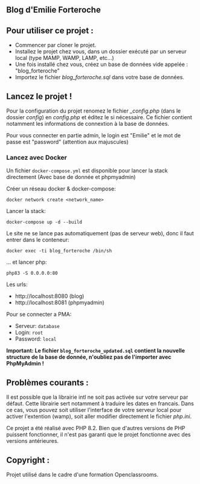 ## Blog d'Emilie Forteroche

## Pour utiliser ce projet : 

- Commencer par cloner le projet. 
- Installez le projet chez vous, dans un dossier exécuté par un serveur local (type MAMP, WAMP, LAMP, etc...)
- Une fois installé chez vous, créez un base de données vide appelée : "blog_forteroche"
- Importez le fichier _blog_forteroche.sql_ dans votre base de données.

## Lancez le projet ! 

Pour la configuration du projet renomez le fichier _\_config.php_ (dans le dossier _config_) en _config.php_ et éditez le si nécessaire. 
Ce fichier contient notamment les informations de connextion à la base de données. 

Pour vous connecter en partie admin, le login est "Emilie" et le mot de passe est "password" (attention aux majuscules)

### Lancez avec Docker

Un fichier ``docker-compose.yml`` est disponible pour lancer la stack directement (Avec base de donnée et phpmyadmin)

Créer un réseau docker & docker-compose:
````shell
docker network create <network_name>
````

Lancer la stack:
````shell
docker-compose up -d --build
````
Le site ne se lance pas automatiquement (pas de serveur web), donc il faut entrer dans le conteneur:
````shell
docker exec -ti blog_forteroche /bin/sh
````

... et lancer php:
````shell
php83 -S 0.0.0.0:80
````

Les urls:
- http://localhost:8080 (blog)
- http://localhost:8081 (phpmyadmin)

Pour se connecter a PMA:
- Serveur: ``database``
- Login: ``root``
- Password: ``local``

**Important: Le fichier ``blog_forteroche_updated.sql`` contient la nouvelle structure de la base de donnée, n'oubliez pas de l'importer avec PhpMyAdmin !**

## Problèmes courants :

Il est possible que la librairie intl ne soit pas activée sur votre serveur par défaut. Cette librairie sert notamment à traduire les dates en francais. Dans ce cas, vous pouvez soit utiliser l'interface de votre serveur local pour activer l'extention (wamp), soit aller modifier directement le fichier _php.ini_. 

Ce projet a été réalisé avec PHP 8.2. Bien que d'autres versions de PHP puissent fonctionner, il n'est pas garanti que le projet fonctionne avec des versions antérieures.

## Copyright : 

Projet utilisé dans le cadre d'une formation Openclassrooms. 
